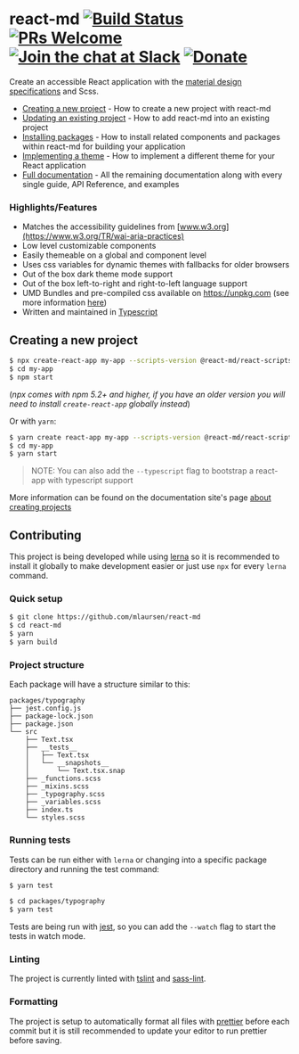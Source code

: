 # react-md [![Build Status](https://travis-ci.org/mlaursen/react-md.svg?branch=next)](https://travis-ci.org/mlaursen/react-md) [![PRs Welcome](https://img.shields.io/badge/PRs-welcome-green.svg)](https://github.com/mlaursen/react-md/pulls) [![Join the chat at Slack](https://react-md.herokuapp.com/badge.svg)](https://react-md.herokuapp.com) [![Donate](https://img.shields.io/badge/donate-paypal-blue.svg?style=flat-square)](https://paypal.me/mlaursen03)

Create an accessible React application with the
[material design specifications](https://material.io/design/) and Scss.

- [Creating a new project](#creating-a-new-project) - How to create a new
  project with react-md
- [Updating an existing project](https://mlaursen.github.io/react-md/getting-started/updating-an-existing-project) -
  How to add react-md into an existing project
- [Installing packages](https://mlaursen.github.io/react-md/getting-started/installation) -
  How to install related components and packages within react-md for building
  your application
- [Implementing a theme](https://mlaursen.github.io/react-md/implementing-a-theme) -
  How to implement a different theme for your React application
- [Full documentation](https://mlaursen.github.io/react-md/) - All the remaining
  documentation along with every single guide, API Reference, and examples

### Highlights/Features

- Matches the accessibility guidelines from
  [www.w3.org](https://www.w3.org/TR/wai-aria-practices)
- Low level customizable components
- Easily themeable on a global and component level
- Uses css variables for dynamic themes with fallbacks for older browsers
- Out of the box dark theme mode support
- Out of the box left-to-right and right-to-left language support
- UMD Bundles and pre-compiled css available on https://unpkg.com (see more
  information [here](#))
- Written and maintained in [Typescript](https://www.typescriptlang.org/)

## Creating a new project

```sh
$ npx create-react-app my-app --scripts-version @react-md/react-scripts
$ cd my-app
$ npm start
```

(_npx comes with npm 5.2+ and higher, if you have an older version you will need
to install `create-react-app` globally instead_)

Or with `yarn`:

```sh
$ yarn create react-app my-app --scripts-version @react-md/react-scripts
$ cd my-app
$ yarn start
```

> NOTE: You can also add the `--typescript` flag to bootstrap a react-app with
> typescript support

More information can be found on the documentation site's page
[about creating projects](https://mlaursen.github.io/react-md/getting-started/creating-a-project)

## Contributing

This project is being developed while using [lerna](https://lernajs.io/) so it
is recommended to install it globally to make development easier or just use
`npx` for every `lerna` command.

### Quick setup

```sh
$ git clone https://github.com/mlaursen/react-md
$ cd react-md
$ yarn
$ yarn build
```

### Project structure

Each package will have a structure similar to this:

```
packages/typography
├── jest.config.js
├── package-lock.json
├── package.json
└── src
    ├── Text.tsx
    ├── __tests__
    │   ├── Text.tsx
    │   └── __snapshots__
    │       └── Text.tsx.snap
    ├── _functions.scss
    ├── _mixins.scss
    ├── _typography.scss
    ├── _variables.scss
    ├── index.ts
    └── styles.scss
```

### Running tests

Tests can be run either with `lerna` or changing into a specific package
directory and running the test command:

```sh
$ yarn test
```

```sh
$ cd packages/typography
$ yarn test
```

Tests are being run with [jest](https://jestjs.io/), so you can add the
`--watch` flag to start the tests in watch mode.

### Linting

The project is currently linted with
[tslint](https://palantir.github.io/tslint/) and
[sass-lint](https://github.com/sasstools/sass-lint).

### Formatting

The project is setup to automatically format all files with
[prettier](https://prettier.io/) before each commit but it is still recommended
to update your editor to run prettier before saving.
